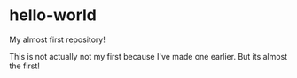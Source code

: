 # hello-world
My almost first repository!

This is not actually not my first because I've made one earlier. But its almost the first!
